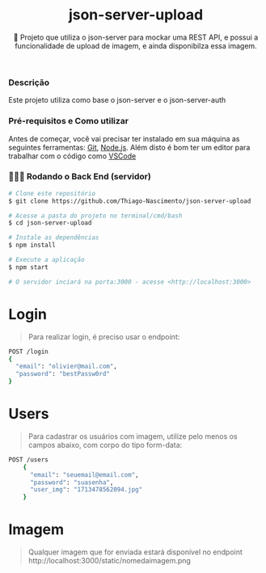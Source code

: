 <h1 align="center">json-server-upload</h1>

<p align="center">🚀 Projeto que utiliza o json-server para mockar uma REST API, e possui a funcionalidade de upload de imagem, e ainda disponibilza essa imagem.</p><br>

### Descrição
Este projeto utiliza como base o json-server e o json-server-auth

### Pré-requisitos e Como utilizar

Antes de começar, você vai precisar ter instalado em sua máquina as seguintes ferramentas:
[Git](https://git-scm.com), [Node.js](https://nodejs.org/en/). 
Além disto é bom ter um editor para trabalhar com o código como [VSCode](https://code.visualstudio.com/)

### 👨🏽‍💻 Rodando o Back End (servidor)

```bash
# Clone este repositório
$ git clone https://github.com/Thiago-Nascimento/json-server-upload

# Acesse a pasta do projeto no terminal/cmd/bash
$ cd json-server-upload

# Instale as dependências
$ npm install

# Execute a aplicação 
$ npm start

# O servidor inciará na porta:3000 - acesse <http://localhost:3000>
```

# Login
> Para realizar login, é preciso usar o endpoint:

```bash
POST /login
{
  "email": "olivier@mail.com",
  "password": "bestPassw0rd"
}
```

# Users
> Para cadastrar os usuários com imagem, utilize pelo menos os campos abaixo, com corpo do tipo form-data:
```bash
POST /users
    {
      "email": "seuemail@email.com",
      "password": "suasenha",
      "user_img": "1713478562094.jpg" 
    }
```

# Imagem
> Qualquer imagem que for enviada estará disponível no endpoint <br>
http://localhost:3000/static/nomedaimagem.png